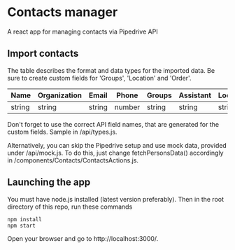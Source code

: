 # Contacts manager
A react app for managing contacts via Pipedrive API


## Import contacts

The table describes the format and data types for the imported data. Be sure to create custom fields for 'Groups', 'Location' and 'Order'.

| Name    | Organization | Email  | Phone  | Groups | Assistant | Location | Order  |
| ------- | ------------ | ------ | ------ | ------ | --------- | -------- | ------ |
| string  | string       | string | number | string | string    | string   | number |


Don't forget to use the correct API field names, that are generated for the custom fields. Sample in /api/types.js.

Alternatively, you can skip the Pipedrive setup and use mock data, provided under /api/mock.js.
To do this, just change fetchPersonsData() accordingly in /components/Contacts/ContactsActions.js.

## Launching the app

You must have node.js installed (latest version preferably).
Then in the root directory of this repo, run these commands
```
npm install
npm start
```

Open your browser and go to http://localhost:3000/.

